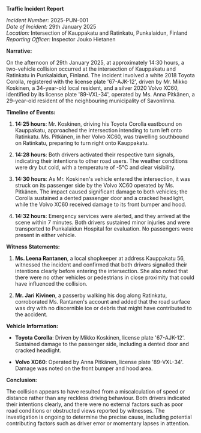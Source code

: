 **Traffic Incident Report**

*Incident Number:* 2025-PUN-001  
*Date of Incident:* 29th January 2025  
*Location:* Intersection of Kauppakatu and Ratinkatu, Punkalaidun, Finland  
*Reporting Officer:* Inspector Jouko Hietanen  

**Narrative:**

On the afternoon of 29th January 2025, at approximately 14:30 hours, a two-vehicle collision occurred at the intersection of Kauppakatu and Ratinkatu in Punkalaidun, Finland. The incident involved a white 2018 Toyota Corolla, registered with the license plate '67-AJK-12', driven by Mr. Mikko Koskinen, a 34-year-old local resident, and a silver 2020 Volvo XC60, identified by its license plate '89-VXL-34', operated by Ms. Anna Pitkänen, a 29-year-old resident of the neighbouring municipality of Savonlinna.

**Timeline of Events:**

1. **14:25 hours**: Mr. Koskinen, driving his Toyota Corolla eastbound on Kauppakatu, approached the intersection intending to turn left onto Ratinkatu. Ms. Pitkänen, in her Volvo XC60, was travelling southbound on Ratinkatu, preparing to turn right onto Kauppakatu.

2. **14:28 hours**: Both drivers activated their respective turn signals, indicating their intentions to other road users. The weather conditions were dry but cold, with a temperature of -5°C and clear visibility.

3. **14:30 hours**: As Mr. Koskinen's vehicle entered the intersection, it was struck on its passenger side by the Volvo XC60 operated by Ms. Pitkänen. The impact caused significant damage to both vehicles; the Corolla sustained a dented passenger door and a cracked headlight, while the Volvo XC60 received damage to its front bumper and hood.

4. **14:32 hours**: Emergency services were alerted, and they arrived at the scene within 7 minutes. Both drivers sustained minor injuries and were transported to Punkalaidun Hospital for evaluation. No passengers were present in either vehicle.

**Witness Statements:**

1. **Ms. Leena Rantanen**, a local shopkeeper at address Kauppakatu 56, witnessed the incident and confirmed that both drivers signalled their intentions clearly before entering the intersection. She also noted that there were no other vehicles or pedestrians in close proximity that could have influenced the collision.

2. **Mr. Jari Kivinen**, a passerby walking his dog along Ratinkatu, corroborated Ms. Rantanen's account and added that the road surface was dry with no discernible ice or debris that might have contributed to the accident.

**Vehicle Information:**

- **Toyota Corolla**: Driven by Mikko Koskinen, license plate '67-AJK-12'. Sustained damage to the passenger side, including a dented door and cracked headlight.

- **Volvo XC60**: Operated by Anna Pitkänen, license plate '89-VXL-34'. Damage was noted on the front bumper and hood area.

**Conclusion:**

The collision appears to have resulted from a miscalculation of speed or distance rather than any reckless driving behaviour. Both drivers indicated their intentions clearly, and there were no external factors such as poor road conditions or obstructed views reported by witnesses. The investigation is ongoing to determine the precise cause, including potential contributing factors such as driver error or momentary lapses in attention.